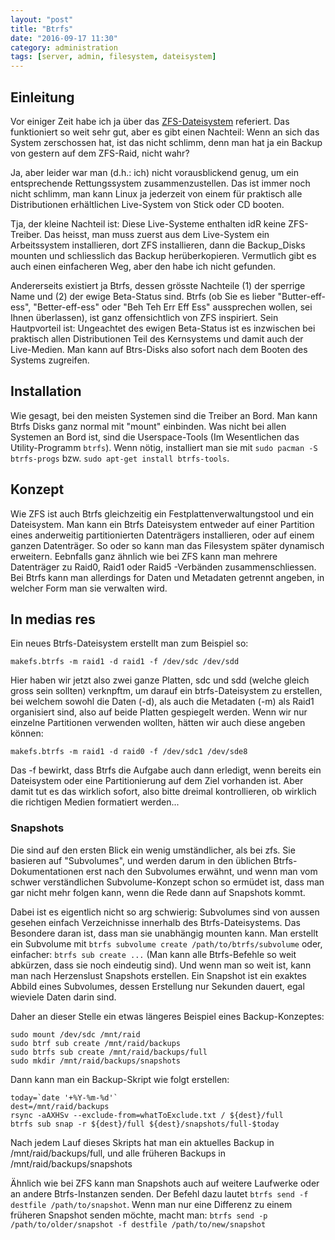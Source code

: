 ```yaml
---
layout: "post"
title: "Btrfs"
date: "2016-09-17 11:30"
category: administration
tags: [server, admin, filesystem, dateisystem]
---
```


## Einleitung

Vor einiger Zeit habe ich ja über das [ZFS-Dateisystem](/2015/08/zfs) referiert. Das funktioniert so weit sehr gut, aber es
gibt einen Nachteil: Wenn an sich das System zerschossen hat, ist das nicht schlimm, denn man hat ja ein Backup von gestern auf
dem ZFS-Raid, nicht wahr?

Ja, aber leider war man (d.h.: ich) nicht vorausblickend genug, um ein entsprechende Rettungssystem zusammenzustellen. Das ist immer noch nicht schlimm,
man kann Linux ja jederzeit von einem für praktisch alle Distributionen erhältlichen Live-System von Stick oder CD booten.

Tja, der kleine Nachteil ist: Diese Live-Systeme enthalten idR keine ZFS-Treiber. Das heisst, man muss zuerst aus dem Live-System ein Arbeitssystem installieren, dort ZFS installieren, dann die Backup_Disks mounten und schliesslich das Backup herüberkopieren.
Vermutlich gibt es auch einen einfacheren Weg, aber den habe ich nicht gefunden.

Andererseits existiert ja Btrfs, dessen grösste Nachteile (1) der sperrige Name und (2) der ewige Beta-Status sind. Btrfs (ob Sie es lieber "Butter-eff-ess", "Better-eff-ess" oder "Beh Teh Err Eff Ess" aussprechen wollen, sei Ihnen überlassen), ist ganz offensichtlich von ZFS inspiriert. Sein Hautpvorteil ist: Ungeachtet des ewigen Beta-Status ist es inzwischen bei praktisch allen Distributionen Teil des Kernsystems und damit auch der Live-Medien. Man kann auf Btrs-Disks also sofort nach dem Booten des Systems zugreifen.

## Installation

Wie gesagt, bei den meisten Systemen sind die Treiber an Bord. Man kann Btrfs Disks ganz normal mit "mount" einbinden. Was nicht bei allen Systemen an Bord ist, sind die Userspace-Tools (Im Wesentlichen das Utility-Programm `btrfs`). Wenn nötig, installiert man sie mit `sudo pacman -S btrfs-progs` bzw. `sudo apt-get install btrfs-tools`.

## Konzept

Wie ZFS ist auch Btrfs gleichzeitig ein Festplattenverwaltungstool und ein Dateisystem. Man kann ein Btrfs Dateisystem entweder auf einer Partition eines anderweitig partitionierten Datenträgers installieren, oder auf einem ganzen Datenträger. So oder so kann man das Filesystem später dynamisch erweitern.
Eebnfalls ganz ähnlich wie bei ZFS kann man mehrere Datenträger zu Raid0, Raid1 oder Raid5 -Verbänden zusammenschliessen. Bei Btrfs kann man allerdings for Daten und Metadaten getrennt angeben, in welcher Form man sie verwalten wird.

## In medias res

Ein neues Btrfs-Dateisystem erstellt man zum Beispiel so:

    makefs.btrfs -m raid1 -d raid1 -f /dev/sdc /dev/sdd

Hier haben wir jetzt also zwei ganze Platten, sdc und sdd (welche gleich gross sein sollten) verknpftm, um darauf ein btrfs-Dateisystem zu erstellen,
bei welchem sowohl die Daten (-d), als auch die Metadaten (-m) als Raid1 organisiert sind, also auf beide Platten gespiegelt werden. Wenn wir nur einzelne Partitionen verwenden wollten, hätten wir auch diese angeben können:

    makefs.btrfs -m raid1 -d raid0 -f /dev/sdc1 /dev/sde8

Das -f bewirkt, dass Btrfs die Aufgabe auch dann erledigt, wenn bereits ein Dateisystem oder eine Partitionierung auf dem Ziel vorhanden ist. Aber
damit tut es das wirklich sofort, also bitte dreimal kontrollieren, ob wirklich die richtigen Medien formatiert werden...

### Snapshots

Die sind auf den ersten Blick ein wenig umständlicher, als bei zfs. Sie basieren auf "Subvolumes", und werden darum in den üblichen Btrfs-Dokumentationen erst nach den Subvolumes erwähnt, und wenn man vom schwer verständlichen Subvolume-Konzept schon so ermüdet ist, dass man gar nicht mehr folgen kann, wenn die Rede dann auf Snapshots kommt.

Dabei ist es eigentlich nicht so arg schwierig: Subvolumes sind von aussen gesehen einfach Verzeichnisse innerhalb des Btrfs-Dateisystems. Das Besondere daran ist, dass man sie unabhängig mounten kann. Man erstellt ein Subvolume mit `btrfs subvolume create /path/to/btrfs/subvolume` oder, einfacher: `btrfs sub create ...` (Man kann alle Btrfs-Befehle so weit abkürzen, dass sie noch eindeutig sind). Und wenn man so weit ist, kann man nach Herzenslust Snapshots erstellen.
Ein Snapshot ist ein exaktes Abbild eines Subvolumes, dessen Erstellung nur Sekunden dauert, egal wieviele Daten darin sind.

Daher an dieser Stelle ein etwas längeres Beispiel eines Backup-Konzeptes:

    sudo mount /dev/sdc /mnt/raid
    sudo btrf sub create /mnt/raid/backups
    sudo btrfs sub create /mnt/raid/backups/full
    sudo mkdir /mnt/raid/backups/snapshots

Dann kann man ein Backup-Skript wie folgt erstellen:

    today=`date '+%Y-%m-%d'`
    dest=/mnt/raid/backups
    rsync -aAXHSv --exclude-from=whatToExclude.txt / ${dest}/full
    btrfs sub snap -r ${dest}/full ${dest}/snapshots/full-$today

Nach jedem Lauf dieses Skripts hat man ein aktuelles Backup in /mnt/raid/backups/full, und alle früheren Backups in
/mnt/raid/backups/snapshots

Ähnlich wie bei ZFS kann man Snapshots auch auf weitere Laufwerke oder an andere Btrfs-Instanzen senden. Der Befehl dazu lautet
`btrfs send -f destfile /path/to/snapshot`. Wenn man nur eine Differenz zu einem früheren Snapshot senden möchte, macht man:
`btrfs send -p /path/to/older/snapshot -f destfile /path/to/new/snapshot`
